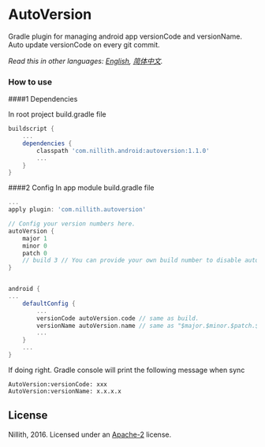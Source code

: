 ﻿# AutoVersion
Gradle plugin for managing android app versionCode and versionName. Auto update versionCode on every git commit.

*Read this in other languages: [English](README.md), [简体中文](README.zh-cn.md).*

### How to use
####1 Dependencies

In root project build.gradle file
```groovy
buildscript {
	...
    dependencies {
        classpath 'com.nillith.android:autoversion:1.1.0'
        ...
    }
}
```
####2 Config
In app module build.gradle file
```groovy
...
apply plugin: 'com.nillith.autoversion'

// Config your version numbers here. 
autoVersion {
    major 1
    minor 0
    patch 0
    // build 3 // You can provide your own build number to disable auto versionCode update.
}


android {
...
    defaultConfig {
        ...
        versionCode autoVersion.code // same as build.
        versionName autoVersion.name // same as "$major.$minor.$patch.$build"
		...
    }
	...
}
```
If doing right. Gradle console will print the following message when sync

```
AutoVersion:versionCode: xxx
AutoVersion:versionName: x.x.x.x
```

## License

Nillith, 2016. Licensed under an [Apache-2](LICENSE.txt) license.
